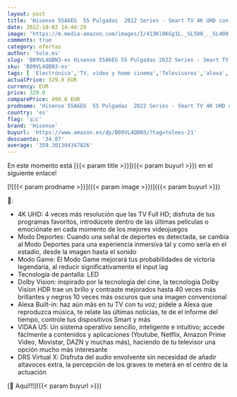 ```yaml
---
layout: post
title: 'Hisense 55A6EG  55 Pulgadas  2022 Series - Smart TV 4K UHD con Dolby Vision HDR  DTS Virtual X  Freeview Play  Alexa Built-in  Bluetooth  Nuevo 2022   Black'
date: 2022-10-02 14:44:29
image: 'https://m.media-amazon.com/images/I/413Kl0KGg1L._SL500_._SL400_.jpg'
comments: true
category: ofertas
author: 'tole.es'
slug: 'B09VL4QBN3-es Hisense 55A6EG 55 Pulgadas 2022 Series - Smart TV 4K UHD...'
sku: 'B09VL4QBN3-es'
tags: [ 'Electrónica','TV, vídeo y home cinema','Televisores','alexa','hisense','🇪🇸', ]
actualPrice: 329.0 EUR
currency: EUR
price: 329.0
comparePrice: 499.0 EUR
prodname: 'Hisense 55A6EG  55 Pulgadas  2022 Series - Smart TV 4K UHD con Dolby Vision HDR  DTS Virtual X  Freeview Play  Alexa Built-in  Bluetooth  Nuevo 2022   Black'
country: 'es'
flag: '🇪🇸'
brand: 'Hisense'
buyurl: 'https://www.amazon.es/dp/B09VL4QBN3/?tag=tolees-21'
descuento: '34.07'
average: '359.301304347826'
---
```


En este momento está [{{< param title >}}]({{< param buyurl >}}) en el siguiente enlace!

[![{{< param prodname >}}]({{< param image >}})]({{< param buyurl >}})

🔎:

- 4K UHD: 4 veces más resolución que las TV Full HD; disfruta de tus programas favoritos, introdúcete dentro de las últimas películas o emociónate en cada momento de los mejores videojuegos
- Modo Deportes: Cuando una señal de deportes es detectada, se cambia al Modo Deportes para una experiencia inmersiva tal y como sería en el estadio, desde la imagen hasta el sonido
- Modo Game: El Modo Game mejorará tus probabilidades de victoria legendaria, al reducir significativamente el input lag
- Tecnología de pantalla: LED
- Dolby Vision: inspirado por la tecnología del cine, la tecnología Dolby Vision HDR trae un brillo y contraste mejorados hasta 40 veces más brillantes y negros 10 veces más oscuros que una imagen convencional
- Alexa Built-in: haz aún más en tu TV con tu voz; pídele a Alexa que reproduzca música, te relate las últimas noticias, te de el informe del tiempo, controle tus dispositivos Smart y más
- VIDAA U5: Un sistema operativo sencillo, inteligente e intuitivo; accede fáclmente a contenidos y aplicaciones (Youtube, Netflix, Amazon Prime Video, Movistar, DAZN y muchas más), haciendo de tu televisor una opción mucho más interesante
- DRS Virtual X: Disfruta del audio envolvente sin necesidad de añadir altavoces extra, la percepción de los graves te meterá en el centro de la actuación

[🛒 Aquí!!!]({{< param buyurl >}})
